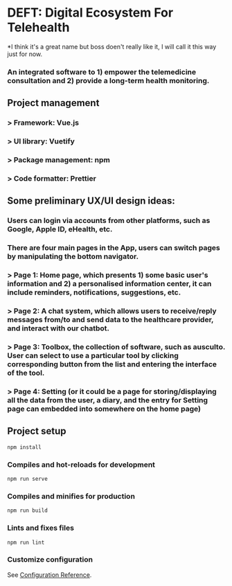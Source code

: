 # DEFT: Digital Ecosystem For Telehealth 
*I think it's a great name but boss doen't really like it, I will call it this way just for now.
### An integrated software to 1) empower the telemedicine consultation and 2) provide a long-term health monitoring.

## Project management
### \> Framework: Vue.js
### \> UI library: Vuetify
### \> Package management: npm
### \> Code formatter: Prettier

## Some preliminary UX/UI design ideas:
### Users can login via accounts from other platforms, such as Google, Apple ID, eHealth, etc.
### There are four main pages in the App, users can switch pages by manipulating the bottom navigator.
### \> Page 1: Home page, which presents 1) some basic user's information and 2) a personalised information center, it can include reminders, notifications, suggestions, etc.
### \> Page 2: A chat system, which allows users to receive/reply messages from/to and send data to the healthcare provider, and interact with our chatbot.
### \> Page 3: Toolbox, the collection of software, such as ausculto. User can select to use a particular tool by clicking corresponding button from the list and entering the interface of the tool.
### \> Page 4: Setting (or it could be a page for storing/displaying all the data from the user, a diary, and the entry for Setting page can embedded into somewhere on the home page)

## Project setup
```
npm install
```

### Compiles and hot-reloads for development
```
npm run serve
```

### Compiles and minifies for production
```
npm run build
```

### Lints and fixes files
```
npm run lint
```

### Customize configuration
See [Configuration Reference](https://cli.vuejs.org/config/).

